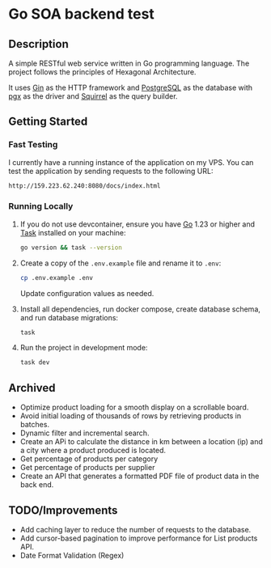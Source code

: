# Go SOA backend test

## Description

A simple RESTful web service written in Go programming language. The project follows the principles of Hexagonal Architecture.

It uses [Gin](https://gin-gonic.com/) as the HTTP framework and [PostgreSQL](https://www.postgresql.org/) as the database with [pgx](https://github.com/jackc/pgx/) as the driver and [Squirrel](https://github.com/Masterminds/squirrel/) as the query builder.

## Getting Started

### Fast Testing
I currently have a running instance of the application on my VPS. You can test the application by sending requests to the following URL:

```bash
http://159.223.62.240:8080/docs/index.html
```

### Running Locally
1. If you do not use devcontainer, ensure you have [Go](https://go.dev/dl/) 1.23 or higher and [Task](https://taskfile.dev/installation/) installed on your machine:

    ```bash
    go version && task --version
    ```

2. Create a copy of the `.env.example` file and rename it to `.env`:

    ```bash
    cp .env.example .env
    ```

    Update configuration values as needed.

3. Install all dependencies, run docker compose, create database schema, and run database migrations:

    ```bash
    task
    ```

4. Run the project in development mode:

    ```bash
    task dev
    ```

## Archived
- Optimize product loading for a smooth display on a scrollable board.
- Avoid initial loading of thousands of rows by retrieving products in batches.
- Dynamic filter and incremental search.
- Create an APi to calculate the distance in km between a location (ip) and a city where a
  product produced is located.
- Get percentage of products per category
- Get percentage of products per supplier
- Create an API that generates a formatted PDF file of product data in the back end.
## TODO/Improvements
- Add caching layer to reduce the number of requests to the database.
- Add cursor-based pagination to improve performance for List products API.
- Date Format Validation (Regex)
